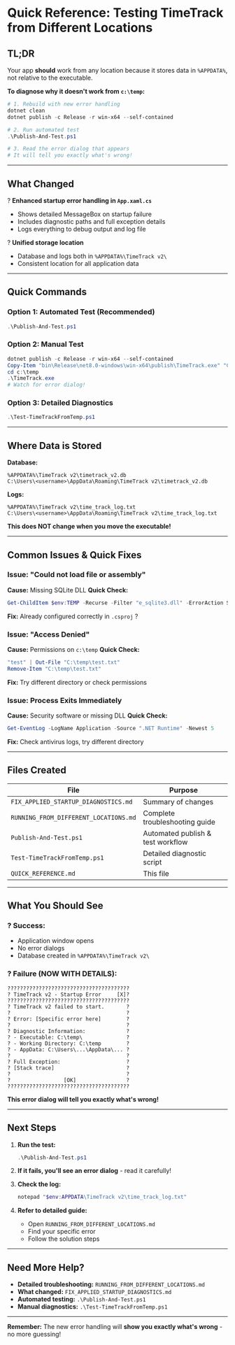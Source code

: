 # Quick Reference: Testing TimeTrack from Different Locations

## TL;DR

Your app **should** work from any location because it stores data in `%APPDATA%`, not relative to the executable.

**To diagnose why it doesn't work from `c:\temp`:**

```powershell
# 1. Rebuild with new error handling
dotnet clean
dotnet publish -c Release -r win-x64 --self-contained

# 2. Run automated test
.\Publish-And-Test.ps1

# 3. Read the error dialog that appears
# It will tell you exactly what's wrong!
```

---

## What Changed

? **Enhanced startup error handling in `App.xaml.cs`**
- Shows detailed MessageBox on startup failure
- Includes diagnostic paths and full exception details
- Logs everything to debug output and log file

? **Unified storage location**
- Database and logs both in `%APPDATA%\TimeTrack v2\`
- Consistent location for all application data

---

## Quick Commands

### Option 1: Automated Test (Recommended)
```powershell
.\Publish-And-Test.ps1
```

### Option 2: Manual Test
```powershell
dotnet publish -c Release -r win-x64 --self-contained
Copy-Item "bin\Release\net8.0-windows\win-x64\publish\TimeTrack.exe" "C:\temp\" -Force
cd c:\temp
.\TimeTrack.exe
# Watch for error dialog!
```

### Option 3: Detailed Diagnostics
```powershell
.\Test-TimeTrackFromTemp.ps1
```

---

## Where Data is Stored

**Database:**
```
%APPDATA%\TimeTrack v2\timetrack_v2.db
C:\Users\<username>\AppData\Roaming\TimeTrack v2\timetrack_v2.db
```

**Logs:**
```
%APPDATA%\TimeTrack v2\time_track_log.txt
C:\Users\<username>\AppData\Roaming\TimeTrack v2\time_track_log.txt
```

**This does NOT change when you move the executable!**

---

## Common Issues & Quick Fixes

### Issue: "Could not load file or assembly"
**Cause:** Missing SQLite DLL
**Quick Check:**
```powershell
Get-ChildItem $env:TEMP -Recurse -Filter "e_sqlite3.dll" -ErrorAction SilentlyContinue
```
**Fix:** Already configured correctly in `.csproj` ?

### Issue: "Access Denied"
**Cause:** Permissions on `c:\temp`
**Quick Check:**
```powershell
"test" | Out-File "C:\temp\test.txt"
Remove-Item "C:\temp\test.txt"
```
**Fix:** Try different directory or check permissions

### Issue: Process Exits Immediately
**Cause:** Security software or missing DLL
**Quick Check:**
```powershell
Get-EventLog -LogName Application -Source ".NET Runtime" -Newest 5
```
**Fix:** Check antivirus logs, try different directory

---

## Files Created

| File | Purpose |
|------|---------|
| `FIX_APPLIED_STARTUP_DIAGNOSTICS.md` | Summary of changes |
| `RUNNING_FROM_DIFFERENT_LOCATIONS.md` | Complete troubleshooting guide |
| `Publish-And-Test.ps1` | Automated publish & test workflow |
| `Test-TimeTrackFromTemp.ps1` | Detailed diagnostic script |
| `QUICK_REFERENCE.md` | This file |

---

## What You Should See

### ? Success:
- Application window opens
- No error dialogs
- Database created in `%APPDATA%\TimeTrack v2\`

### ? Failure (NOW WITH DETAILS):
```
???????????????????????????????????????
? TimeTrack v2 - Startup Error     [X]?
???????????????????????????????????????
? TimeTrack v2 failed to start.       ?
?                                     ?
? Error: [Specific error here]        ?
?                                     ?
? Diagnostic Information:             ?
? - Executable: C:\temp\              ?
? - Working Directory: C:\temp        ?
? - AppData: C:\Users\...\AppData\... ?
?                                     ?
? Full Exception:                     ?
? [Stack trace]                       ?
?                                     ?
?                 [OK]                ?
???????????????????????????????????????
```

**This error dialog will tell you exactly what's wrong!**

---

## Next Steps

1. **Run the test:**
   ```powershell
   .\Publish-And-Test.ps1
   ```

2. **If it fails, you'll see an error dialog** - read it carefully!

3. **Check the log:**
   ```powershell
   notepad "$env:APPDATA\TimeTrack v2\time_track_log.txt"
   ```

4. **Refer to detailed guide:**
   - Open `RUNNING_FROM_DIFFERENT_LOCATIONS.md`
   - Find your specific error
   - Follow the solution steps

---

## Need More Help?

- **Detailed troubleshooting:** `RUNNING_FROM_DIFFERENT_LOCATIONS.md`
- **What changed:** `FIX_APPLIED_STARTUP_DIAGNOSTICS.md`
- **Automated testing:** `.\Publish-And-Test.ps1`
- **Manual diagnostics:** `.\Test-TimeTrackFromTemp.ps1`

---

**Remember:** The new error handling will **show you exactly what's wrong** - no more guessing!
